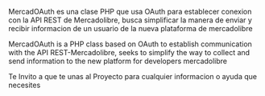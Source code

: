 MercadOAuth es una clase PHP que usa OAuth para establecer conexion con la API REST de Mercadolibre, busca simplificar la manera de enviar y recibir informacion de un usuario de la nueva plataforma de mercadolibre

MercadOAuth is a PHP class based on OAuth to establish communication with the API REST-Mercadolibre, seeks to simplify the way to collect and send information to the new platform for developers mercadolibre

Te Invito a que te unas al Proyecto para cualquier informacion o ayuda que necesites